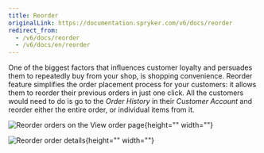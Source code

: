 ```yaml
---
title: Reorder
originalLink: https://documentation.spryker.com/v6/docs/reorder
redirect_from:
  - /v6/docs/reorder
  - /v6/docs/en/reorder
---
```


One of the biggest factors that influences customer loyalty and persuades them to repeatedly buy from your shop, is shopping convenience. Reorder feature simplifies the order placement process for your customers: it allows them to reorder their previous orders in just one click. All the customers would need to do is go to the _Order History_ in their _Customer Account_ and reorder either the entire order, or individual items from it.

![Reorder orders on the View order page](https://spryker.s3.eu-central-1.amazonaws.com/docs/Features/Order+Management/Reorder/reorder_view_orders.png){height="" width=""}

![Reorder order details](https://spryker.s3.eu-central-1.amazonaws.com/docs/Features/Order+Management/Reorder/reorder_order_details.png){height="" width=""}


